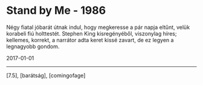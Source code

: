 # Stand by Me - 1986

Négy fiatal jóbarát útnak indul, hogy megkeresse a pár napja eltűnt, velük korabeli fiú holttestét. Stephen King kisregényéből, viszonylag híres; kellemes, korrekt, a narrátor adta keret kissé zavart, de ez legyen a legnagyobb gondom.

2017-01-01 

----

[7.5], [barátság], [comingofage]